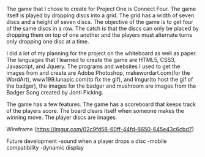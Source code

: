 The game that I chose to create for Project One is Connect Four. The game itself is played by dropping discs into a grid. The grid has a width of seven discs and a height of seven discs. The objective of the game is to get four of the same discs in a row. The catch is that the discs can only be placed by dropping them on top of one another and the players must alternate turns only dropping one disc at a time.

I did a lot of my planning for the project on the whiteboard as well as paper. The languages that I learned to create the game are HTML5, CSS3, Javascript, and Jquery. The programs and websites I used to get the images from and create are Adobe Photoshop, makewordart.com(for the WordArt), www199.lunapic.com(to fix the gif), and Imgur(to host the gif of the badger), the images for the badger and mushroom are images from the Badger Song created by Jonti Picking. 

The game has a few features. The game has a scoreboard that keeps track of the players score. The board clears itself when someone makes the winning move. The player discs are images.


Wireframe
(https://imgur.com/02c9fd58-60ff-44fd-8650-645e43c6cbd7)

Future development
-sound when a player drops a disc
-mobile compatibility
-dynamic display
